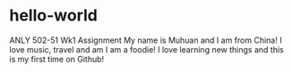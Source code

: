 # hello-world
ANLY 502-51 Wk1 Assignment
My name is Muhuan and I am from China! I love music, travel and am I am a foodie!
I love learning new things and this is my first time on Github!
